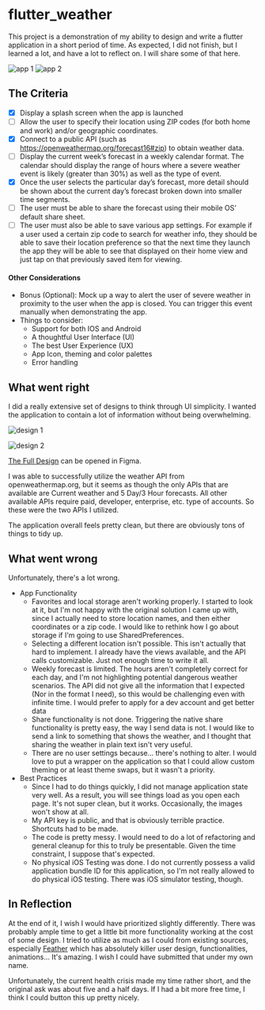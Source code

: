# flutter_weather

This project is a demonstration of my ability to design and write a flutter application in a short period of time. As expected, I did not finish, but I learned a lot, and have a lot to reflect on. I will share some of that here.

![app 1](https://i.imgur.com/VAcWHUw.png) ![app 2](https://i.imgur.com/JExQekG.png)

## The Criteria

 - [x] Display a splash screen when the app is launched
 - [ ] Allow the user to specify their location using ZIP codes (for both home and work) and/or geographic coordinates.
 - [x] Connect to a public API (such as https://openweathermap.org/forecast16#zip) to obtain weather data.
 - [ ] Display the current week’s forecast in a weekly calendar format. The calendar should display the range of hours where a severe weather event is likely (greater than 30%) as well as the type of event.
 - [x] Once the user selects the particular day’s forecast, more detail should be shown about the current day’s forecast broken down into smaller time segments.
 - [ ] The user must be able to share the forecast using their mobile OS’ default share sheet.
 - [ ] The user must also be able to save various app settings. For example if a user used a certain zip code to search for weather info, they should be able to save their location preference so that the next time they launch the app they will be able to see that displayed on their home view and just tap on that previously saved item for viewing.

#### Other Considerations


- Bonus (Optional): Mock up a way to alert the user of severe weather in proximity to the user when the app is closed. You can trigger this event manually when demonstrating the app.
- Things to consider:
  - Support for both IOS and Android
  - A thoughtful User Interface (UI)
  - The best User Experience (UX)
  - App Icon, theming and color palettes
  - Error handling

## What went right

I did a really extensive set of designs to think through UI simplicity. I wanted the application to contain a lot of information without being overwhelming.

![design 1](https://i.imgur.com/3pdDCz0.png)

![design 2](https://i.imgur.com/G9kyVSu.png)

[The Full Design](https://github.com/AKrotchko/flutter_weather/blob/develop/assets/design/Flutter%20Weather.fig) can be opened in Figma.

I was able to successfully utilize the weather API from openweathermap.org, but it seems as though the only APIs that are available are Current weather and 5 Day/3 Hour forecasts. All other available APIs require paid, developer, enterprise, etc. type of accounts. So these were the two APIs I utilized.

The application overall feels pretty clean, but there are obviously tons of things to tidy up.


## What went wrong

Unfortunately, there's a lot wrong.
- App Functionality
  - Favorites and local storage aren't working properly. I started to look at it, but I'm not happy with the original solution I came up with, since I actually need to store location names, and then either coordinates or a zip code. I would like to rethink how I go about storage if I'm going to use SharedPreferences.
  - Selecting a different location isn't possible. This isn't actually that hard to implement. I already have the views available, and the API calls customizable. Just not enough time to write it all.
  - Weekly forecast is limited. The hours aren't completely correct for each day, and I'm not highlighting potential dangerous weather scenarios. The API did not give all the information that I expected (Nor in the format I need), so this would be challenging even with infinite time. I would prefer to apply for a dev account and get better data
  - Share functionality is not done. Triggering the native share functionality is pretty easy, the way I send data is not. I would like to send a link to something that shows the weather, and I thought that sharing the weather in plain text isn't very useful.
  - There are no user settings because... there's nothing to alter. I would love to put a wrapper on the application so that I could allow custom theming or at least theme swaps, but it wasn't a priority.
- Best Practices
  - Since I had to do things quickly, I did not manage application state very well. As a result, you will see things load as you open each page. It's not super clean, but it works. Occasionally, the images won't show at all.
  - My API key is public, and that is obviously terrible practice. Shortcuts had to be made.
  - The code is pretty messy. I would need to do a lot of refactoring and general cleanup for this to truly be presentable. Given the time constraint, I suppose that's expected.
  - No physical iOS Testing was done. I do not currently possess a valid application bundle ID for this application, so I'm not really allowed to do physical iOS testing. There was iOS simulator testing, though.

## In Reflection

At the end of it, I wish I would have prioritized slightly differently. There was probably ample time to get a little bit more functionality working at the cost of some design. I tried to utilize as much as I could from existing sources, especially [Feather](https://github.com/jhomlala/feather) which has absolutely killer user design, functionalities, animations... It's amazing. I wish I could have submitted that under my own name.

Unfortunately, the current health crisis made my time rather short, and the original ask was about five and a half days. If I had a bit more free time, I think I could button this up pretty nicely.


